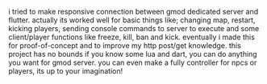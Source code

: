 i tried to make responsive connection between gmod dedicated server and flutter. actually its worked well for basic things like; changing map, restart, kicking players, sending console commands to server to execute and some client/player functions like
freeze, kill, ban and kick. eventually i made this for proof-of-concept and to improve my http post/get knowledge. this project has no bounds if you know some lua and dart, you can do anything you want for gmod server. you can even make a fully controller for npcs or players, its up to your imagination!
